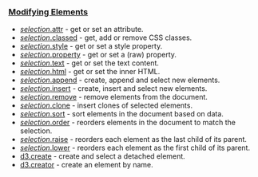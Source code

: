 ### [Modifying Elements](https://github.com/d3/d3-selection/blob/v3.0.0/README.md#modifying-elements)

- [_selection_.attr](https://github.com/d3/d3-selection/blob/v3.0.0/README.md#selection_attr) - get or set an attribute.
- [_selection_.classed](https://github.com/d3/d3-selection/blob/v3.0.0/README.md#selection_classed) - get, add or remove CSS classes.
- [_selection_.style](https://github.com/d3/d3-selection/blob/v3.0.0/README.md#selection_style) - get or set a style property.
- [_selection_.property](https://github.com/d3/d3-selection/blob/v3.0.0/README.md#selection_property) - get or set a (raw) property.
- [_selection_.text](https://github.com/d3/d3-selection/blob/v3.0.0/README.md#selection_text) - get or set the text content.
- [_selection_.html](https://github.com/d3/d3-selection/blob/v3.0.0/README.md#selection_html) - get or set the inner HTML.
- [_selection_.append](https://github.com/d3/d3-selection/blob/v3.0.0/README.md#selection_append) - create, append and select new elements.
- [_selection_.insert](https://github.com/d3/d3-selection/blob/v3.0.0/README.md#selection_insert) - create, insert and select new elements.
- [_selection_.remove](https://github.com/d3/d3-selection/blob/v3.0.0/README.md#selection_remove) - remove elements from the document.
- [_selection_.clone](https://github.com/d3/d3-selection/blob/v3.0.0/README.md#selection_clone) - insert clones of selected elements.
- [_selection_.sort](https://github.com/d3/d3-selection/blob/v3.0.0/README.md#selection_sort) - sort elements in the document based on data.
- [_selection_.order](https://github.com/d3/d3-selection/blob/v3.0.0/README.md#selection_order) - reorders elements in the document to match the selection.
- [_selection_.raise](https://github.com/d3/d3-selection/blob/v3.0.0/README.md#selection_raise) - reorders each element as the last child of its parent.
- [_selection_.lower](https://github.com/d3/d3-selection/blob/v3.0.0/README.md#selection_lower) - reorders each element as the first child of its parent.
- [d3.create](https://github.com/d3/d3-selection/blob/v3.0.0/README.md#create) - create and select a detached element.
- [d3.creator](https://github.com/d3/d3-selection/blob/v3.0.0/README.md#creator) - create an element by name.
